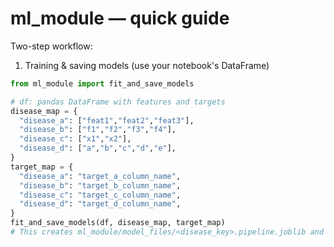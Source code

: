 # ml_module — quick guide

Two-step workflow:

1) Training & saving models (use your notebook's DataFrame)
```python
from ml_module import fit_and_save_models

# df: pandas DataFrame with features and targets
disease_map = {
  "disease_a": ["feat1","feat2","feat3"],
  "disease_b": ["f1","f2","f3","f4"],
  "disease_c": ["x1","x2"],
  "disease_d": ["a","b","c","d","e"],
}
target_map = {
  "disease_a": "target_a_column_name",
  "disease_b": "target_b_column_name",
  "disease_c": "target_c_column_name",
  "disease_d": "target_d_column_name",
}
fit_and_save_models(df, disease_map, target_map)
# This creates ml_module/model_files/<disease_key>.pipeline.joblib and <...>.model.joblib
